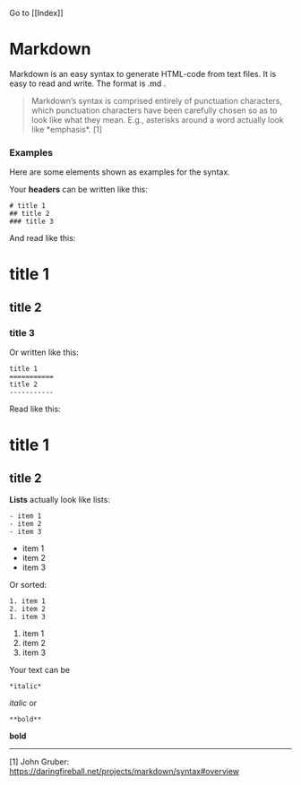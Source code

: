 Go to [[Index]]
# Markdown
Markdown is an easy syntax to generate HTML-code from text files. It is easy to read and write. The format is .md .

>Markdown’s syntax is comprised entirely of punctuation characters, which punctuation characters have been carefully chosen so as to look like what they mean. E.g., asterisks around a word actually look like \*emphasis*. [1]

### Examples
Here are some elements shown as examples for the syntax.

Your **headers** can be written like this:

	# title 1
	## title 2
	### title 3
And read like this:
# title 1
## title 2
### title 3
Or written like this:

	title 1
	===========
	title 2
	-----------
Read like this:

title 1
========
title 2
-------------

**Lists** actually look like lists:

	- item 1
	- item 2
	- item 3
- item 1
- item 2
- item 3

Or sorted:

	1. item 1
	2. item 2
	1. item 3
1. item 1
2. item 2
1. item 3

Your text can be 

	*italic*
*italic*
or

	**bold**
**bold**




--------
[1] John Gruber: https://daringfireball.net/projects/markdown/syntax#overview

